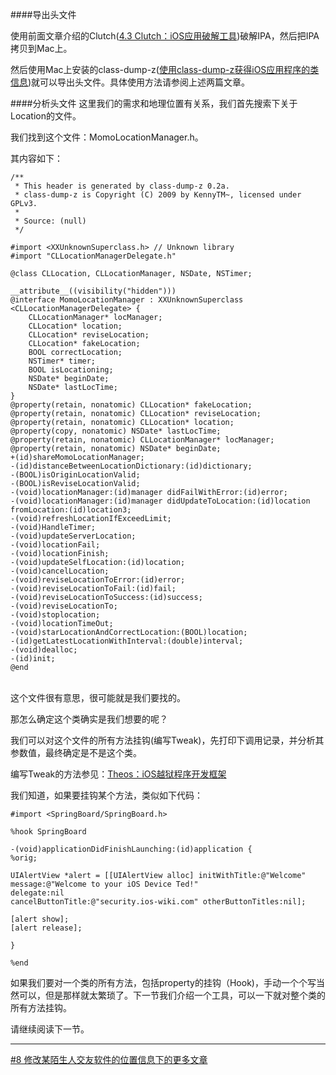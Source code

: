 ####导出头文件

使用前面文章介绍的Clutch([4.3 Clutch：iOS应用破解工具](http://security.ios-wiki.com/issue-4-3/))破解IPA，然后把IPA拷贝到Mac上。

然后使用Mac上安装的class-dump-z([使用class-dump-z获得iOS应用程序的类信息](http://security.ios-wiki.com/issue-3-5/))就可以导出头文件。具体使用方法请参阅上述两篇文章。

####分析头文件
这里我们的需求和地理位置有关系，我们首先搜索下关于Location的文件。

我们找到这个文件：MomoLocationManager.h。

其内容如下：

    /**
     * This header is generated by class-dump-z 0.2a.
     * class-dump-z is Copyright (C) 2009 by KennyTM~, licensed under GPLv3.
     *
     * Source: (null)
     */
    
    #import <XXUnknownSuperclass.h> // Unknown library
    #import "CLLocationManagerDelegate.h"
    
    @class CLLocation, CLLocationManager, NSDate, NSTimer;
    
    __attribute__((visibility("hidden")))
    @interface MomoLocationManager : XXUnknownSuperclass <CLLocationManagerDelegate> {
    	CLLocationManager* locManager;
    	CLLocation* location;
    	CLLocation* reviseLocation;
    	CLLocation* fakeLocation;
    	BOOL correctLocation;
    	NSTimer* timer;
    	BOOL isLocationing;
    	NSDate* beginDate;
    	NSDate* lastLocTime;
    }
    @property(retain, nonatomic) CLLocation* fakeLocation;
    @property(retain, nonatomic) CLLocation* reviseLocation;
    @property(retain, nonatomic) CLLocation* location;
    @property(copy, nonatomic) NSDate* lastLocTime;
    @property(retain, nonatomic) CLLocationManager* locManager;
    @property(retain, nonatomic) NSDate* beginDate;
    +(id)shareMomoLocationManager;
    -(id)distanceBetweenLocationDictionary:(id)dictionary;
    -(BOOL)isOriginLocationValid;
    -(BOOL)isReviseLocationValid;
    -(void)locationManager:(id)manager didFailWithError:(id)error;
    -(void)locationManager:(id)manager didUpdateToLocation:(id)location fromLocation:(id)location3;
    -(void)refreshLocationIfExceedLimit;
    -(void)HandleTimer;
    -(void)updateServerLocation;
    -(void)locationFail;
    -(void)locationFinish;
    -(void)updateSelfLocation:(id)location;
    -(void)cancelLocation;
    -(void)reviseLocationToError:(id)error;
    -(void)reviseLocationToFail:(id)fail;
    -(void)reviseLocationToSuccess:(id)success;
    -(void)reviseLocationTo;
    -(void)stoplocation;
    -(void)locationTimeOut;
    -(void)starLocationAndCorrectLocation:(BOOL)location;
    -(id)getLatestLocationWithInterval:(double)interval;
    -(void)dealloc;
    -(id)init;
    @end


<br>
这个文件很有意思，很可能就是我们要找的。

那怎么确定这个类确实是我们想要的呢？

我们可以对这个文件的所有方法挂钩(编写Tweak)，先打印下调用记录，并分析其参数值，最终确定是不是这个类。

编写Tweak的方法参见：[Theos：iOS越狱程序开发框架](http://security.ios-wiki.com/issue-3-6/)

我们知道，如果要挂钩某个方法，类似如下代码：

    #import <SpringBoard/SpringBoard.h>
    
    %hook SpringBoard
    
    -(void)applicationDidFinishLaunching:(id)application {
    %orig;
    
    UIAlertView *alert = [[UIAlertView alloc] initWithTitle:@"Welcome" 
    message:@"Welcome to your iOS Device Ted!" 
    delegate:nil 
    cancelButtonTitle:@"security.ios-wiki.com" otherButtonTitles:nil];
    
    [alert show];
    [alert release];
    
    }
    
    %end


如果我们要对一个类的所有方法，包括property的挂钩（Hook)，手动一个个写当然可以，但是那样就太繁琐了。下一节我们介绍一个工具，可以一下就对整个类的所有方法挂钩。

请继续阅读下一节。


***
[#8 修改某陌生人交友软件的位置信息下的更多文章](http://security.ios-wiki.com/issue-8/)